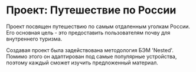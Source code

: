 # Проект: Путешествие по России

Проект посвящен путешествию по самым отдаленным уголкам России. Его основная цель - это предоставить пользователям почву для внутреннего туризма. 

Создавая проект была задействована методология БЭМ 'Nested'. Помимо этого он адаптирован под самые популярные устройства, поэтому каждый сможет изучить предложенный материал.



